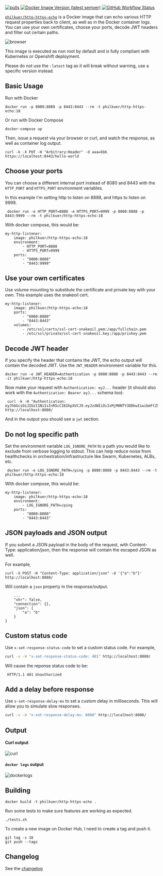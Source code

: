 [![pulls](https://img.shields.io/docker/pulls/philkuer/http-https-echo.svg?style=for-the-badge&logo=docker)](https://hub.docker.com/r/philkuer/http-https-echo)
[![Docker Image Version (latest semver)](https://img.shields.io/docker/v/philkuer/http-https-echo?color=lightblue&label=latest&sort=semver&style=for-the-badge)](https://hub.docker.com/r/philkuer/http-https-echo)
[![GitHub Workflow Status](https://img.shields.io/github/workflow/status/philkuer/docker-http-https-echo/Build?color=darkgreen&style=for-the-badge)](https://github.com/philkuer/docker-http-https-echo/actions?query=workflow%3ABuild)




[`philkuer/http-https-echo`](https://hub.docker.com/r/philkuer/http-https-echo) is a Docker image that can echo various HTTP request properties back to client, as well as in the Docker container logs.
You can use your own certificates, choose your ports, decode JWT headers and filter out certain paths.

![browser](https://raw.githubusercontent.com/philkuer/docker-http-https-echo/master/screenshots/screenshot.png)

This image is executed as non root by default and is fully compliant with Kubernetes or Openshift deployment.

Please do not use the `:latest` tag as it will break without warning, use a specific version instead.

## Basic Usage

Run with Docker

    docker run -p 8080:8080 -p 8443:8443 --rm -t philkuer/http-https-echo:18

Or run with Docker Compose

    docker-compose up

Then, issue a request via your browser or curl, and watch the response, as well as container log output.

    curl -k -X PUT -H "Arbitrary:Header" -d aaa=bbb https://localhost:8443/hello-world


## Choose your ports

You can choose a different internal port instead of 8080 and 8443 with the `HTTP_PORT` and `HTTPS_PORT` environment variables.

In this example I'm setting http to listen on 8888, and https to listen on 9999.

     docker run -e HTTP_PORT=8888 -e HTTPS_PORT=9999 -p 8080:8888 -p 8443:9999 --rm -t philkuer/http-https-echo:18


With docker compose, this would be:

    my-http-listener:
        image: philkuer/http-https-echo:18
        environment:
            - HTTP_PORT=8888
            - HTTPS_PORT=9999
        ports:
            - "8080:8888"
            - "8443:9999"


## Use your own certificates

Use volume mounting to substitute the certificate and private key with your own. This example uses the snakeoil cert.

    my-http-listener:
        image: philkuer/http-https-echo:18
        ports:
            - "8080:8080"
            - "8443:8443"
        volumes:
            - /etc/ssl/certs/ssl-cert-snakeoil.pem:/app/fullchain.pem
            - /etc/ssl/private/ssl-cert-snakeoil.key:/app/privkey.pem



## Decode JWT header

If you specify the header that contains the JWT, the echo output will contain the decoded JWT.  Use the `JWT_HEADER` environment variable for this.

    docker run -e JWT_HEADER=Authentication -p 8080:8080 -p 8443:8443 --rm -it philkuer/http-https-echo:18


Now make your request with `Authentication: eyJ...` header (it should also work with the `Authentication: Bearer eyJ...` schema too):

     curl -k -H "Authentication: eyJhbGciOiJIUzI1NiIsInR5cCI6IkpXVCJ9.eyJzdWIiOiIxMjM0NTY3ODkwIiwibmFtZSI6IkpvaG4gRG9lIiwiaWF0IjoxNTE2MjM5MDIyfQ.SflKxwRJSMeKKF2QT4fwpMeJf36POk6yJV_adQssw5c" http://localhost:8080/

And in the output you should see a `jwt` section.

## Do not log specific path

Set the environment variable `LOG_IGNORE_PATH` to a path you would like to exclude from verbose logging to stdout.
This can help reduce noise from healthchecks in orchestration/infrastructure like Swarm, Kubernetes, ALBs, etc.

     docker run -e LOG_IGNORE_PATH=/ping -p 8080:8080 -p 8443:8443 --rm -t philkuer/http-https-echo:18


With docker compose, this would be:

    my-http-listener:
        image: philkuer/http-https-echo:18
        environment:
            - LOG_IGNORE_PATH=/ping
        ports:
            - "8080:8080"
            - "8443:8443"


## JSON payloads and JSON output

If you submit a JSON payload in the body of the request, with Content-Type: application/json, then the response will contain the escaped JSON as well.

For example,

    curl -X POST -H "Content-Type: application/json" -d '{"a":"b"}' http://localhost:8080/

Will contain a `json` property in the response/output.

        ...
        "xhr": false,
        "connection": {},
        "json": {
            "a": "b"
        }
    }

## Custom status code

Use `x-set-response-status-code` to set a custom status code. For example,


```bash
curl -v -H "x-set-response-status-code: 401" http://localhost:8080/
```

Will cause the reponse status code to be:

```
 HTTP/1.1 401 Unauthorized
```

## Add a delay before response

Use `x-set-response-delay-ms` to set a custom delay in milliseconds.  This will allow you to simulate slow responses. 

```bash
curl -v -H "x-set-response-delay-ms: 6000" http://localhost:8080/
```


## Output

#### Curl output

![curl](https://raw.githubusercontent.com/philkuer/docker-http-https-echo/master/screenshots/screenshot2.png)

#### `docker logs` output

![dockerlogs](https://raw.githubusercontent.com/philkuer/docker-http-https-echo/master/screenshots/screenshot3.png)



## Building

    docker build -t philkuer/http-https-echo .

Run some tests to make sure features are working as expected.

    ./tests.sh

To create a new image on Docker Hub, I need to create a tag and push it.

    git tag -s 16
    git push --tags


## Changelog

See the [changelog](CHANGELOG.md)
